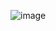 ![image](https://user-images.githubusercontent.com/89851069/168469202-89979e74-e6d4-43dd-a64f-58346fbd1ae5.png)
